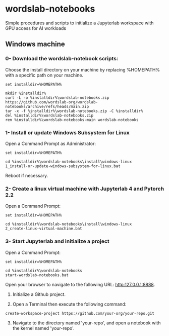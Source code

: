 # wordslab-notebooks

Simple procedures and scripts to initialize a Jupyterlab workspace with GPU access for AI workloads

## Windows machine

### 0- Download the wordslab-notebook scripts:

Choose the install directory on your machine by replacing %HOMEPATH% with a specific path on your machine.

```
set installdir=%HOMEPATH%

mkdir %installdir%
curl -L -o %installdir%\wordslab-notebooks.zip https://github.com/wordslab-org/wordslab-notebooks/archive/refs/heads/main.zip
tar -x -f %installdir%\wordslab-notebooks.zip -C %installdir%
del %installdir%\wordslab-notebooks.zip
ren %installdir%\wordslab-notebooks-main wordslab-notebooks

```

### 1- Install or update Windows Subsystem for Linux

Open a Command Prompt as Administrator:

```
set installdir=%HOMEPATH%

cd %installdir%\wordslab-notebooks\install\windows-linux
1_install-or-update-windows-subsystem-for-linux.bat

```

Reboot if necessary.

### 2- Create a linux virtual machine with Jupyterlab 4 and Pytorch 2.2

Open a Command Prompt:

```
set installdir=%HOMEPATH%

cd %installdir%\wordslab-notebooks\install\windows-linux
2_create-linux-virtual-machine.bat

```

### 3- Start Jupyterlab and initialize a project

Open a Command Prompt:

```
set installdir=%HOMEPATH%

cd %installdir%\wordslab-notebooks
start-wordslab-notebooks.bat

```

Open your browser to navigate to the following URL: [http:127.0.0.1:8888](http:127.0.0.1:8888).

1. Initialize a Github project.

2. Open a Terminal then execute the following command:

```
create-workspace-project https://github.com/your-org/your-repo.git
```

3. Navigate to the directory named 'your-repo', and open a notebook with the kernel named 'your-repo'.
